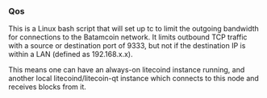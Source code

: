 ### Qos ###

This is a Linux bash script that will set up tc to limit the outgoing bandwidth for connections to the Batamcoin network. It limits outbound TCP traffic with a source or destination port of 9333, but not if the destination IP is within a LAN (defined as 192.168.x.x).

This means one can have an always-on litecoind instance running, and another local litecoind/litecoin-qt instance which connects to this node and receives blocks from it.
